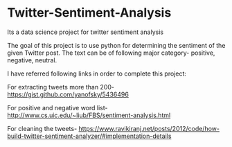 # Twitter-Sentiment-Analysis
Its a data science project for twitter sentiment analysis

The goal of this project is to use python for determining the sentiment of the given Twitter post. The text can be of following major category- positive, negative, neutral.

I have referred following links in order to complete this project:

For extracting tweets more than 200-
https://gist.github.com/yanofsky/5436496 

For positive and negative word list-
http://www.cs.uic.edu/~liub/FBS/sentiment-analysis.html 

For cleaning the tweets-
https://www.ravikiranj.net/posts/2012/code/how-build-twitter-sentiment-analyzer/#implementation-details 
